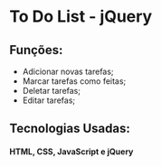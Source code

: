 <h1>To Do List - jQuery</h1>

<h2>Funções:</h2>
<ul>
<li>Adicionar novas tarefas;</li>
<li>Marcar tarefas como feitas;</li>
<li>Deletar tarefas;</li>
<li>Editar tarefas;</li>
</ul>

<h2>Tecnologias Usadas:</h2>
<h4>HTML, CSS, JavaScript e jQuery</h4>

